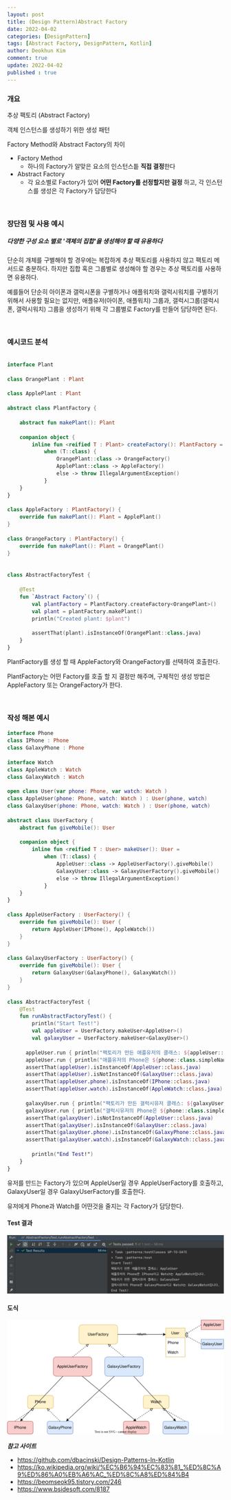 ```yaml
---
layout: post
title: (Design Pattern)Abstract Factory
date: 2022-04-02
categories: [DesignPattern]
tags: [Abstract Factory, DesignPattern, Kotlin]
author: Deokhun Kim
comment: true
update: 2022-04-02
published : true
---
```


### 개요
추상 팩토리 (Abstract Factory)

객체 인스턴스를 생성하기 위한 생성 패턴

Factory Method와 Abstract Factory의 차이
- Factory Method
  - 하나의 Factory가 알맞은 요소의 인스턴스틑 **직접 결정**한다
- Abstract Factory
  - 각 요소별로 Factory가 있어 **어떤 Factory를 선정할지만 걸정** 하고, 각 인스턴스를 생성은 각 Factory가 담당한다

   



<br/>

### 장단점 및 사용 예시
##### 다양한 구성 요소 별로 '객체의 집합'을 생성해야 할 때 유용하다
단순히 개체를 구별해야 할 경우에는 복잡하게 추상 팩토리를 사용하지 않고 팩토리 메서드로 충분하다.
하지만 집합 혹은 그룹별로 생성해야 할 경우는 추상 팩토리를 사용하면 유용하다.


예를들어 단순히 아이폰과 갤럭시폰을 구별하거나 애플워치와 갤럭시워치를 구별하기 위해서 사용할 필요는 없지만,
애플유저(아이폰, 애플워치) 그룹과, 갤럭시그룹(갤럭시폰, 갤럭시워치) 그룹을 생성하기 위해 각 그룹별로 Factory를 만들어 담당하면 된다.

<br/>

### 예시코드 분석
```kotlin

interface Plant

class OrangePlant : Plant

class ApplePlant : Plant

abstract class PlantFactory {

    abstract fun makePlant(): Plant

    companion object {
        inline fun <reified T : Plant> createFactory(): PlantFactory =
            when (T::class) {
                OrangePlant::class -> OrangeFactory()
                ApplePlant::class -> AppleFactory()
                else -> throw IllegalArgumentException()
            }
    }
}

class AppleFactory : PlantFactory() {
    override fun makePlant(): Plant = ApplePlant()
}

class OrangeFactory : PlantFactory() {
    override fun makePlant(): Plant = OrangePlant()
}


class AbstractFactoryTest {

    @Test
    fun `Abstract Factory`() {
        val plantFactory = PlantFactory.createFactory<OrangePlant>()
        val plant = plantFactory.makePlant()
        println("Created plant: $plant")

        assertThat(plant).isInstanceOf(OrangePlant::class.java)
    }
}
```
PlantFactory를 생성 할 때 AppleFactory와 OrangeFactory를 선택하여 호출한다.

PlantFactory는 어떤 Factory를 호출 할 지 결정만 해주며, 구체적인 생성 방법은 AppleFactory 또는 OrangeFactory가 한다.




<br/>

### 작성 해본 예시
```kotlin
interface Phone
class IPhone : Phone
class GalaxyPhone : Phone

interface Watch
class AppleWatch : Watch
class GalaxyWatch : Watch

open class User(var phone: Phone, var watch: Watch )
class AppleUser(phone: Phone, watch: Watch ) : User(phone, watch)
class GalaxyUser(phone: Phone, watch: Watch ) : User(phone, watch)

abstract class UserFactory {
    abstract fun giveMobile(): User

    companion object {
        inline fun <reified T : User> makeUser(): User =
            when (T::class) {
                AppleUser::class -> AppleUserFactory().giveMobile()
                GalaxyUser::class -> GalaxyUserFactory().giveMobile()
                else -> throw IllegalArgumentException()
            }
    }
}

class AppleUserFactory : UserFactory() {
    override fun giveMobile(): User {
        return AppleUser(IPhone(), AppleWatch())
    }
}

class GalaxyUserFactory : UserFactory() {
    override fun giveMobile(): User {
        return GalaxyUser(GalaxyPhone(), GalaxyWatch())
    }
}

class AbstractFactoryTest {
    @Test
    fun runAbstractFactoryTest() {
        println("Start Test!")
        val appleUser = UserFactory.makeUser<AppleUser>()
        val galaxyUser = UserFactory.makeUser<GalaxyUser>()

      appleUser.run { println("팩토리가 만든 애플유저의 클래스: ${appleUser::class.simpleName}") }
      appleUser.run { println("애플유저의 Phone은 ${phone::class.simpleName}이고 Watch는 ${watch::class.simpleName}입니다.") }
      assertThat(appleUser).isInstanceOf(AppleUser::class.java)
      assertThat(appleUser).isNotInstanceOf(GalaxyUser::class.java)
      assertThat(appleUser.phone).isInstanceOf(IPhone::class.java)
      assertThat(appleUser.watch).isInstanceOf(AppleWatch::class.java)

      galaxyUser.run { println("팩토리가 만든 갤럭시유저 클래스: ${galaxyUser::class.simpleName}") }
      galaxyUser.run { println("갤럭시유저의 Phone은 ${phone::class.simpleName}이고 Watch는 ${watch::class.simpleName}입니다.") }
      assertThat(galaxyUser).isNotInstanceOf(AppleUser::class.java)
      assertThat(galaxyUser).isInstanceOf(GalaxyUser::class.java)
      assertThat(galaxyUser.phone).isInstanceOf(GalaxyPhone::class.java)
      assertThat(galaxyUser.watch).isInstanceOf(GalaxyWatch::class.java)

        println("End Test!")
    }
}
```

유저를 만드는 Factory가 있으며 AppleUser일 경우 AppleUserFactory를 호출하고, 
GalaxyUser일 경우 GalaxyUserFactory를 호출한다.

유저에게 Phone과 Watch를 어떤것을 줄지는 각 Factory가 담당한다.

#### Test 결과
<img src="/assets/postimg/2022_04/AbstractFactory002.png" />

<br/>

#### 도식
<img src="/assets/postimg/2022_04/AbstractFactory001.svg" />


<br/>

***참고 사이트***
- https://github.com/dbacinski/Design-Patterns-In-Kotlin
- https://ko.wikipedia.org/wiki/%EC%B6%94%EC%83%81_%ED%8C%A9%ED%86%A0%EB%A6%AC_%ED%8C%A8%ED%84%B4
- https://beomseok95.tistory.com/246
- https://www.bsidesoft.com/8187